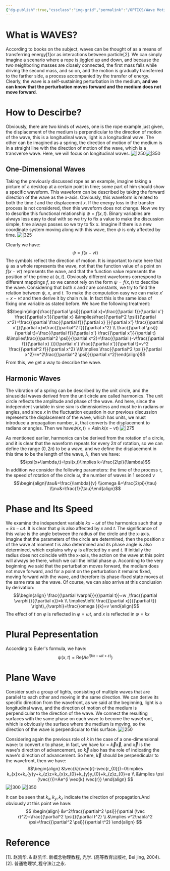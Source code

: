 ```yaml
---
{"dg-publish":true,"cssclass":"img-grid","permalink":"/OPTICS/Wave Motion/","dgPassFrontmatter":true,"created":"2025-04-23T21:00:53.350+08:00","updated":"2025-04-30T00:01:44.000+08:00"}
---
```


# What is WAVES?
According to books on the subject, waves can be thought of as a means of transferring energy[1]or as interactions between particle[2]. We can simply imagine a scenario where a rope is jiggled up and down, and because the two neighboring masses are closely connected, the first mass falls while driving the second mass, and so on, and the motion is gradually transferred to the farther side, a process accompanied by the transfer of energy. Clearly, the wave is a self-sustaining perturbation in the medium, **and we can know that the perturbation moves forward and the medium does not move forward**.
# How to Descirbe?
Obviously, there are two kinds of waves, one is the rope example just given, the displacement of the medium is perpendicular to the direction of motion of the wave, this is a longitudinal wave, light is a longitudinal wave. The other can be imagined as a spring, the direction of motion of the medium is in a straight line with the direction of motion of the wave, which is a transverse wave. Here, we will focus on longitudinal waves.
![|250](https://i.imgur.com/wDtIJG5.png)![|350](https://i.imgur.com/lqP5bai.png)
## One-Dimensional Waves
Taking the previously discussed rope as an example, imagine taking a picture of a desktop at a certain point in time; some part of him should show a specific waveform. This waveform can be described by taking the forward direction of the wave as the x-axis. Obviously, this waveform is related to both the time $t$ and the displacement $x$. If the energy loss in the transfer process is not considered, then this waveform does not change. 
Now we try to describe this functional relationship $\psi=f(x,t)$. Binary variables are always less easy to deal with so we try to fix a value to make the discussion simple, time always passes so we try to fix $x$. Imagine if there is a new coordinate system moving along with this wave, then $\psi$ is only affected by time.
![|325](https://i.imgur.com/TD3K37Z.png)

Clearly we have:
$$\psi=f(x-vt)$$
The symbols reflect the direction of motion. It is important to note here that $\psi$ as a whole represents the wave, not that the function value of a point on $f(x-vt)$ represents the wave, and that the function value represents the position of the prime at $(x,t)$. Obviously different waveforms correspond to different mappings $f$, so we cannot rely on the form $\psi=f(x,t)$ to describe the wave. Considering that both $x$ and $t$ are constants, we try to find the relation between $\psi$, $x$, and $t$. To make the computation easy we can make $x' = x-vt$ and then derive it by chain rule. In fact this is the same idea of fixing one variable as stated before. We have the following treatment:
$$\begin{align}\frac{{\partial \psi}}{\partial x}=\frac{{\partial f}}{\partial x'} \frac{{\partial x'}}{\partial x} &\implies\frac{{\partial^2 \psi}}{\partial x^2}=\frac{{\partial \frac{{\partial f}}{\partial x} }}{\partial x'} \frac{{\partial x'}}{\partial x}=\frac{{\partial^2 f}}{\partial x^2} \\ \frac{{\partial \psi}}{\partial t}=\frac{{\partial f}}{\partial x'} \frac{{\partial x'}}{\partial t} &\implies\frac{{\partial^2 \psi}}{\partial x^2}=\frac{{\partial (-v\frac{{\partial f}}{\partial x} )}}{\partial x'} \frac{{\partial x'}}{\partial t}=v^2 \frac{{\partial^2 f}}{\partial x^2}  \\&\implies \frac{{\partial^2 \psi}}{\partial x^2}=v^2\frac{{\partial^2 \psi}}{\partial x^2}\end{align}$$
From this, we get a way to describe the wave.
## Harmonic Waves
The vibration of a spring can be described by the unit circle, and the sinusoidal waves derived from the unit circle are called harmonics. The unit circle reflects the amplitude and phase of the wave.
And here, since the independent variable in sine $sin x$ is dimensionless and must be in radians or angles, and since $x$ in the fluctuation equation in our previous discussion represents the displacement of the wave, which has units, we must introduce a propagation number, $k$, that converts the displacement to radians or angles. Then we have$\psi(x,t)=A \sin k(x-vt)$
![|275](https://i.imgur.com/64DJUvd.png)

As mentioned earlier, harmonics can be derived from the rotation of a circle, and it is clear that the waveform repeats for every $2\pi$ of rotation, so we can define the range $(0,2\pi)$ to be a wave, and we define the displacement in this time to be the length of the wave, $\lambda$, then we have:
$$\psi(x+\lambda,t)=\psi(x,t)\implies k=\frac{2\pi}{\lambda}$$
In addition we consider the following parameters: the time of the process $\tau$, the speed of rotation of the circle $\omega$, the number of waves in 1 second $\nu$
$$\begin{align}\tau&=\frac{\lambda}{v} \\\omega &=\frac{2\pi}{\tau} \\\nu&=\frac{1}{\tau}\end{align}$$
# Phase and Its Speed
We examine the independent variable $kx-\omega t$ of the harmonics such that $\varphi = kx-\omega t$. It is clear that $\varphi$ is also affected by $x$ and $t$. The significance of this value is the angle between the radius of the circle and the x-axis. Imagine that the parameters of the circle are determined, then the position $x$ of the wave at moment $t$ is also determined and its phase angle is also determined, which explains why $\varphi$ is affected by $x$ and $t$. If initially the radius does not coincide with the x-axis, the action on the wave at this point will always be there, which we call the initial phase $\varphi$. According to the very beginning we said that the perturbation moves forward, the medium does not move forward, and for a point on the perturbation it remains fixed, moving forward with the wave, and therefore its phase-fixed state moves at the same rate as the wave. Of course, we can also arrive at this conclusion by derivation:
$$\begin{align}
\frac{{\partial \varphi}}{{\partial t}}=w ,\frac{{\partial \varphi}}{{\partial x}}=k \\
\implies\left( \frac{{\partial x}}{{\partial t}} \right)_{\varphi}=\frac{\omega }{k}=v
\end{align}$$
The effect of $t$ on $\varphi$ is reflected in $\varphi=\omega t$, and $x$ is reflected in $\varphi=kx$
# Plural Pepresentation
According to Euler's formula, we have:
$$\psi(x,t)=\mathrm{Re}(Ae^{i(kx-\omega t+\varepsilon)})$$
# Plane Wave
Consider such a group of lights, consisting of multiple waves that are parallel to each other and moving in the same direction. We can derive its specific direction from the wavefront, as we said at the beginning, light is a longitudinal wave, and the direction of motion of the medium is perpendicular to the direction of the wave. We connect the resulting surfaces with the same phase on each wave to become the wavefront, which is obviously the surface where the medium is moving, so the direction of the wave is perpendicular to this surface.
![|250](https://i.imgur.com/NQx23R6.png)

Considering again the previous role of $k$ in the case of a one-dimensional wave: to convert $x$ to phase, in fact, we have $kx=\vec{k}\vec{x}$, and $\vec{x}$ is the wave's direction of advancement, so $\vec{k}$ also has the role of indicating the wave's direction of advancement. So here, $\vec{k}$ should be perpendicular to the wavefront, then we have:
$$\begin{align}
&\vec{k}(\vec{r}-\vec{r_{0}})=0\implies k_{x}x+k_{y}y+k_{z}z=k_{x}x_{0}+k_{y}y_{0}+k_{z}z_{0}=a \\
&\implies \psi (\vec{r})=Ae^{i \vec{k} \vec{r}}
\end{align}
$$
![|300](https://i.imgur.com/Wkx31eS.png) ![|350](https://i.imgur.com/A1CNDXW.png)

It can be seen that $k_{x},k_{y},k_{z}$ indicate the direction of propagation.And obviously at this point we have:
$$
\begin{align}
&v^2\frac{{\partial^2 \psi}}{\partial (\vec r)^2}=\frac{{\partial^2 \psi}}{\partial t^2} \\
&\implies v^2\nabla^2 \psi=\frac{{\partial^2 \psi}}{\partial t^2}
\end{align}
$$

# Reference
[1]. 赵凯华. & 赵凯华. 新概念物理教程, 光学. (高等教育出版社, Bei jing, 2004).
[2]. 普通物理学_程守洙江之永.